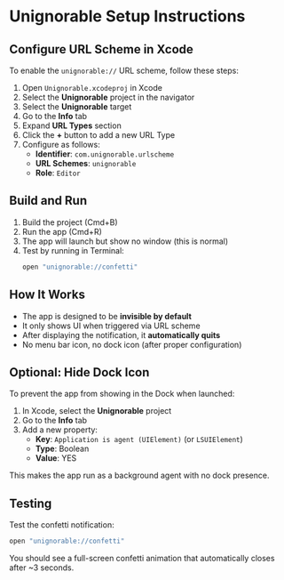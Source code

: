 # Unignorable Setup Instructions

## Configure URL Scheme in Xcode

To enable the `unignorable://` URL scheme, follow these steps:

1. Open `Unignorable.xcodeproj` in Xcode
2. Select the **Unignorable** project in the navigator
3. Select the **Unignorable** target
4. Go to the **Info** tab
5. Expand **URL Types** section
6. Click the **+** button to add a new URL Type
7. Configure as follows:
   - **Identifier**: `com.unignorable.urlscheme`
   - **URL Schemes**: `unignorable`
   - **Role**: `Editor`

## Build and Run

1. Build the project (Cmd+B)
2. Run the app (Cmd+R)
3. The app will launch but show no window (this is normal)
4. Test by running in Terminal:
   ```bash
   open "unignorable://confetti"
   ```

## How It Works

- The app is designed to be **invisible by default**
- It only shows UI when triggered via URL scheme
- After displaying the notification, it **automatically quits**
- No menu bar icon, no dock icon (after proper configuration)

## Optional: Hide Dock Icon

To prevent the app from showing in the Dock when launched:

1. In Xcode, select the **Unignorable** project
2. Go to the **Info** tab
3. Add a new property:
   - **Key**: `Application is agent (UIElement)` (or `LSUIElement`)
   - **Type**: Boolean
   - **Value**: YES

This makes the app run as a background agent with no dock presence.

## Testing

Test the confetti notification:
```bash
open "unignorable://confetti"
```

You should see a full-screen confetti animation that automatically closes after ~3 seconds.
